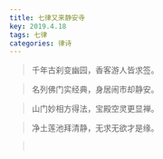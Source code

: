 ```yaml
---
title: 七律又来静安寺
key: 2019.4.18
tags: 七律
categories: 律诗
---
```


<blockquote class="blockquote-center">千年古刹变幽园，香客游人皆求签。
</blockquote>
<blockquote class="blockquote-center">名列佛门实经典，身居闹市却静安。
</blockquote>
<blockquote class="blockquote-center">山门妙相方得法，宝殿空灵更显禅。
</blockquote>
<blockquote class="blockquote-center">净土莲池拜清静，无求无欲才是缘。
</blockquote>
<blockquote class="blockquote-center"></br>
</blockquote>
